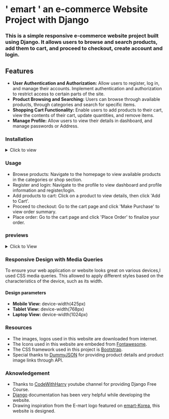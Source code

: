 # ' emart ' an e-commerce Website Project with Django

### This is a simple responsive e-commerce website project built using Django. It allows users to browse and search products, add them to cart, and proceed to checkout, create account and login.

## Features

- **User Authentication and Authorization:** Allow users to register, log in, and manage their accounts. Implement authentication and authorization to restrict access to certain parts of the site.
- **Product Browsing and Searching:** Users can browse through available products, through categories and search for specific items.
- **Shopping Cart Functionality:** Enable users to add products to their cart, view the contents of their cart, update quantities, and remove items.
- **Manage Profile:** Allow users to view their details in dashboard, and manage passwords or Address.

### Installation

<details>
<summary>Click to view</summary>

<br/>
    1. Clone the repository:

    ```bash
    git clone https://github.com/Mahesh-Maddhi/e-commerce.git
    ```
    2. Navigate into the project root directory:

    ```bash
    cd emart
    ```

3. Create a virtual environment:

   ```bash
   python -m venv venv
   ```

4. Activate the virtual environment:

   a. For bash Terminal

   ```bash
   source venv/bin/activate
   ```

   b. For windows Terminal

   ```bash
   cd venv/Scripts
   ```

   ```bash
   .\acivate
   ```

   c. navigate back to project root directory

   ```bash
   cd ../..
   ```

5. Install dependencies:

   ```bash
   pip install -r requirements.txt
   ```

6. Apply migrations:

   ```bash
   python manage.py migrate
   ```

7. Run the development server:

   ```bash
   python manage.py runserver
   ```

8. Visit `http://localhost:8000` in your web browser to view the application.

</details>

### Usage

- Browse products: Navigate to the homepage to view available products in the categories or shop section.
- Register and login: Navigate to the profile to view dashboard and profile information and register/login.
- Add products to cart: Click on a product to view details, then click 'Add to Cart'.
- Proceed to checkout: Go to the cart page and click 'Make Purchase' to view order summary.
- Place order: Go to the cart page and click 'Place Order' to finalize your order.

### previews
<details>
<summary>Click to View</summary>

<br/>

- #### Home page

<img src="static/media/images/preview/ecommerce-home-preview.png" alt="" width="600" height="400">

- #### Categories section

<img src="static/media/images/preview/ecommerce-categories-preview.png" alt="" width="600" height="400">

- #### Shop section

<img src="static/media/images/preview/ecommerce-shop-preview.png" alt=""  width="600" height="400">

- #### Product section

<img src="static/media/images/preview/ecommerce-product-preview.png" alt="" width="600" height="400">

- #### Cart page

<img src="static/media/images/preview/ecommerce-cart.png" alt="" width="600" height="400">

- #### Footer page

<img src="static/media/images/preview/ecommerce-footer-preview.png" alt="" width="600" height="400">

- #### Mobile view
<img src="static/media/images/preview/ecommerce-mobile-preview.png" alt="" width="400" height="500">

</details>



### Responsive Design with Media Queries

To ensure your web application or website looks great on various devices,I used CSS media queries. This allowed to apply different styles based on the characteristics of the device, such as its width.

#### Design parameters

- **Mobile View:** device-width(425px)
- **Tablet View:** device-width(768px)
- **Laptop View:** device-width(1024px)

### Resources

- The images, logos used in this website are downloaded from internet.
- The Icons used in this website are embeded from [Fontawesome](https://fontawesome.com/icons).
- The CSS framework used in this project is [Bootstrap](https://getbootstrap.com/).
- Special thanks to [DummyJSON](https://dummyjson.com/) for providing product details and product image links through API.

### Aknowledgement

- Thanks to [CodeWithHarry](https://www.youtube.com/@CodeWithHarry) youtube channel for providing Django Free Course.
- [Django](https://www.djangoproject.com/) documentation has been very helpful while developing the website.
- Drawing inspiration from the E-mart logo featured on [emart-Korea](https://company.emart.com/en/main.do), this website is designed.
